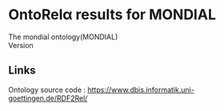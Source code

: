 # OntoRelα results for MONDIAL
The mondial ontology(MONDIAL)   
Version

## Links
Ontology source code : https://www.dbis.informatik.uni-goettingen.de/RDF2Rel/
